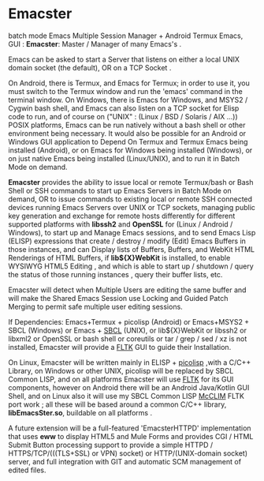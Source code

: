 # Emacster
batch mode Emacs Multiple Session Manager + Android Termux Emacs,  GUI :
 **Emacster**: Master / Manager of many Emacs&apos;s .

Emacs can be asked to start a Server that listens on either a local UNIX
domain socket (the default), OR on a TCP Socket .

On Android, there is Termux, and Emacs for Termux; in order to use it,
you must switch to the Termux window and run the 'emacs' command
in the terminal window.
On Windows, there is Emacs for Windows, and MSYS2 / Cygwin bash shell,
and Emacs can also listen on a TCP socket for Elisp code to run, and of course
on ("UNIX" : (Linux / BSD / Solaris / AIX ...)) POSIX platforms, 
Emacs can be run natively without a bash shell or other environment being necessary.
It would also be possible for an Android or Windows GUI application to Depend On
Termux and Termux Emacs being installed (Android), or on Emacs for Windows being
installed (Windows), or on just native Emacs being installed (Linux/UNIX), and to run
it in Batch Mode on demand.

**Emacster** provides the ability to issue  local or remote Termux/bash or Bash Shell
or SSH commands to start up Emacs Servers in Batch Mode on demand, OR to issue 
commands to existing local or remote SSH connected devices running Emacs Servers
over UNIX or TCP  sockets, managing public key  generation and exchange for remote hosts differently
for different supported platforms with **libssh2** and **OpenSSL** for (Linux / Android / Windows),
to start up and Manage Emacs sessions, and to send Emacs Lisp (ELISP) expressions that 
create / destroy / modify (Edit)  Emacs Buffers in those instances, and can Display
lists of Buffers, Buffers, and WebKit HTML Renderings of HTML Buffers, if **lib${X}WebKit**
is installed, to enable WYSIWYG HTML5 Editing , and which is able to start up / shutdown / query
the status of those running instances , query their buffer lists, etc.

Emacster will detect when  Multiple Users are editing the same buffer and will make the Shared Emacs
Session use Locking and Guided Patch Merging to permit safe multiple user editing sessions.

If Dependencies: Emacs+Termux + picolisp (Android) or Emacs+MSYS2 + SBCL (Windows) or 
Emacs + [SBCL](https://sbcl.org) (UNIX), or lib${X}WebKit 
or libssh2 or libxml2 or OpenSSL or bash shell or coreutils or tar / grep / sed / xz is not installed, 
Emacster will provide a [FLTK](https://fltk.org) GUI to guide their Installation.

On Linux, Emacster will be written mainly in ELISP + [picolisp](https://picolisp.com) ,with a C/C++ Library,
on Windows or other UNIX, picolisp will be replaced by SBCL Common LISP,  and 
on all platforms Emacster will use [FLTK](https://fltk.org/)  for its GUI components, however on Android
there will be an Android Java/Kotlin GUI Shell, and on Linux also it will use my SBCL Common LISP 
 [McCLIM](https://github.com/McCLIM/McCLIM) FLTK port work ; all these will be based around a 
common C/C++ library, **libEmacsSter.so**, buildable on all platforms .

A future extension will be a full-featured 'EmacsterHTTPD' implementation that uses **eww** to display
HTML5 and Mule Forms and provides CGI / HTML Submit Button processing support to provide a simple
HTTPD / HTTPS/TCP/(((TLS+SSL) or VPN) socket) or HTTP/(UNIX-domain socket) server, and full
integration with GIT and automatic SCM management of edited files. 
